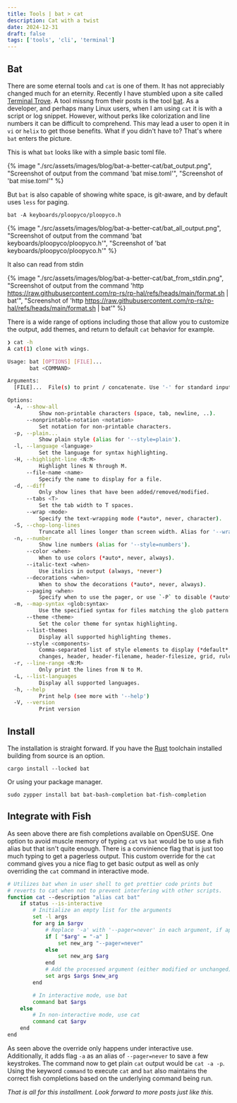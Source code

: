 ```yaml
---
title: Tools | bat > cat
description: Cat with a twist
date: 2024-12-31
draft: false
tags: ['tools', 'cli', 'terminal']
---
```


## Bat

There are some eternal tools and `cat` is one of them. It has not appreciably changed much for an eternity. Recently I have stumbled upon a site called [Terminal Trove](https://terminaltrove.com/). A tool missng from their posts is the tool [bat](https://github.com/sharkdp/bat). As a developer, and perhaps many Linux users, when I am using `cat` it is with a script or log snippet. However, without perks like colorization and line numbers it can be difficult to comprehend. This may lead a user to open it in `vi` or `helix` to get those benefits. What if you didn't have to? That's where `bat` enters the picture.

This is what `bat` looks like with a simple basic toml file.

{% image "./src/assets/images/blog/bat-a-better-cat/bat_output.png", "Screenshot of output from the command 'bat mise.toml'", "Screenshot of 'bat mise.toml'" %}

But `bat` is also capable of showing white space, is git-aware, and by default uses `less` for paging.

`bat -A keyboards/ploopyco/ploopyco.h`

{% image "./src/assets/images/blog/bat-a-better-cat/bat_all_output.png", "Screenshot of output from the command 'bat keyboards/ploopyco/ploopyco.h'", "Screenshot of 'bat keyboards/ploopyco/ploopyco.h'" %}

It also can read from stdin

{% image "./src/assets/images/blog/bat-a-better-cat/bat_from_stdin.png", "Screenshot of output from the command 'http https://raw.githubusercontent.com/rp-rs/rp-hal/refs/heads/main/format.sh | bat'", "Screenshot of 'http https://raw.githubusercontent.com/rp-rs/rp-hal/refs/heads/main/format.sh | bat'" %}

There is a wide range of options including those that allow you to customize the output, add themes, and return to default `cat` behavior for example.

```bash
❯ cat -h
A cat(1) clone with wings.

Usage: bat [OPTIONS] [FILE]...
       bat <COMMAND>

Arguments:
  [FILE]...  File(s) to print / concatenate. Use '-' for standard input.

Options:
  -A, --show-all
          Show non-printable characters (space, tab, newline, ..).
      --nonprintable-notation <notation>
          Set notation for non-printable characters.
  -p, --plain...
          Show plain style (alias for '--style=plain').
  -l, --language <language>
          Set the language for syntax highlighting.
  -H, --highlight-line <N:M>
          Highlight lines N through M.
      --file-name <name>
          Specify the name to display for a file.
  -d, --diff
          Only show lines that have been added/removed/modified.
      --tabs <T>
          Set the tab width to T spaces.
      --wrap <mode>
          Specify the text-wrapping mode (*auto*, never, character).
  -S, --chop-long-lines
          Truncate all lines longer than screen width. Alias for '--wrap=never'.
  -n, --number
          Show line numbers (alias for '--style=numbers').
      --color <when>
          When to use colors (*auto*, never, always).
      --italic-text <when>
          Use italics in output (always, *never*)
      --decorations <when>
          When to show the decorations (*auto*, never, always).
      --paging <when>
          Specify when to use the pager, or use `-P` to disable (*auto*, never, always).
  -m, --map-syntax <glob:syntax>
          Use the specified syntax for files matching the glob pattern ('*.cpp:C++').
      --theme <theme>
          Set the color theme for syntax highlighting.
      --list-themes
          Display all supported highlighting themes.
      --style <components>
          Comma-separated list of style elements to display (*default*, auto, full, plain,
          changes, header, header-filename, header-filesize, grid, rule, numbers, snip).
  -r, --line-range <N:M>
          Only print the lines from N to M.
  -L, --list-languages
          Display all supported languages.
  -h, --help
          Print help (see more with '--help')
  -V, --version
          Print version
```


## Install

The installation is straight forward. If you have the [Rust](https://www.rust-lang.org/) toolchain installed building from source is an option.

`cargo install --locked bat`

Or using your package manager.

`sudo zypper install bat bat-bash-completion bat-fish-completion`

## Integrate with Fish

As seen above there are fish completions available on OpenSUSE. One option to avoid muscle memory of typing `cat` vs `bat` would be to use a fish alias but that isn't quite enough. There is a convinience flag that is just too much typing to get a pagerless output. This custom override for the `cat` command gives you a nice flag to get basic output as well as only overriding the `cat` command in interactive mode.

```sh
# Utilizes bat when in user shell to get prettier code prints but
# reverts to cat when not to prevent interfering with other scripts.
function cat --description "alias cat bat"
    if status --is-interactive
        # Initialize an empty list for the arguments
        set -l args
        for arg in $argv
            # Replace '-a' with '--pager=never' in each argument, if applicable
            if [ "$arg" = "-a" ]
                set new_arg "--pager=never"
            else
                set new_arg $arg
            end
            # Add the processed argument (either modified or unchanged) to the args list
            set args $args $new_arg
        end

        # In interactive mode, use bat
        command bat $args
    else
        # In non-interactive mode, use cat
        command cat $argv
    end
end
```

As seen above the override only happens under interactive use. Additionally, it adds flag `-a` as an alias of `--pager=never` to save a few keystrokes. The command now to get plain `cat` output would be `cat -a -p`. Using the keyword `command` to execute `cat` and `bat` also maintains the correct fish completions based on the underlying command being run.


_That is all for this installment. Look forward to more posts just like this._

